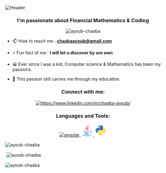![Header](https://github.com/ayoub-CHAABA/images/blob/main/github-header-image.png)
<h3 align="center">I'm passionate about Financial Mathematics & Coding</h3>
<p align="center"> <img src="https://komarev.com/ghpvc/?username=ayoub-chaaba&label=Profile%20views&color=0e75b6&style=flat" alt="ayoub-chaaba" /> </p>

- 📫 How to reach me : **chaabaayoub@gmail.com**

- ⚡ Fun fact of me :  **I will let u discover by ure own**

- 😀 Ever since I was a kid, Computer science & Mathematics has been my passions. 

- 💙 This passion still carries me through my education.

<h3 align="center">Connect with me:</h3>
<p align="center">
<a href="https://www.linkedin.com/in/chaaba-ayoub/" target="blank"><img align="center" src="https://raw.githubusercontent.com/rahuldkjain/github-profile-readme-generator/master/src/images/icons/Social/linked-in-alt.svg" alt="https://www.linkedin.com/in/chaaba-ayoub/" height="30" width="40" /></a>
</p>

<h3 align="center">Languages and Tools:</h3>
<p align="center"> <a href="https://angular.io" target="_blank" rel="noreferrer"> <img src="https://angular.io/assets/images/logos/angular/angular.svg" alt="angular" width="40" height="40"/> </a> <a href="https://www.java.com" target="_blank" rel="noreferrer"> <img src="https://raw.githubusercontent.com/devicons/devicon/master/icons/java/java-original.svg" alt="java" width="40" height="40"/> </a> <a href="https://www.python.org" target="_blank" rel="noreferrer"> <img src="https://raw.githubusercontent.com/devicons/devicon/master/icons/python/python-original.svg" alt="python" width="40" height="40"/> </a> </p>

<p><img align="center" src="https://github-readme-stats.vercel.app/api/top-langs?username=ayoub-chaaba&show_icons=true&locale=en&layout=compact" alt="ayoub-chaaba" /></p>

<p>&nbsp;<img align="center" src="https://github-readme-stats.vercel.app/api?username=ayoub-chaaba&show_icons=true&locale=en" alt="ayoub-chaaba" /></p>

<p><img align="center" src="https://github-readme-streak-stats.herokuapp.com/?user=ayoub-chaaba&" alt="ayoub-chaaba" /></p>
